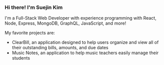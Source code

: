 ### Hi there! I'm Suejin Kim

I'm a Full-Stack Web Developer with experience programming with React, Node, Express, MongoDB, GraphQL, JavaScript, and more!

My favorite projects are: 
- ClearBill, an application designed to help users organize and view all of their outstanding bills, amounts, and due dates
- Music Notes, an application to help music teachers easily manage their students

<!--
**suejinkim20/suejinkim20** is a ✨ _special_ ✨ repository because its `README.md` (this file) appears on your GitHub profile.

Here are some ideas to get you started:

- 🔭 I’m currently working on ...
- 🌱 I’m currently learning ...
- 👯 I’m looking to collaborate on ...
- 🤔 I’m looking for help with ...
- 💬 Ask me about ...
- 📫 How to reach me: ...
- 😄 Pronouns: ...
- ⚡ Fun fact: ...
-->
